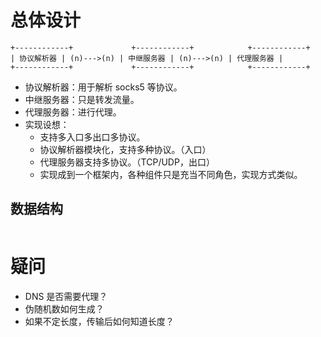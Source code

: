 

# 总体设计
```
+------------+             +------------+            +------------+
| 协议解析器 | (n)--->(n) | 中继服务器 | (n)--->(n) | 代理服务器 |
+------------+             +------------+            +------------+
```
* 协议解析器：用于解析 socks5 等协议。
* 中继服务器：只是转发流量。
* 代理服务器：进行代理。
* 实现设想：
  * 支持多入口多出口多协议。
  * 协议解析器模块化，支持多种协议。（入口）
  * 代理服务器支持多协议。（TCP/UDP，出口）
  * 实现成到一个框架内，各种组件只是充当不同角色，实现方式类似。


## 数据结构
```c

```

# 疑问
* DNS 是否需要代理？
* 伪随机数如何生成？
* 如果不定长度，传输后如何知道长度？